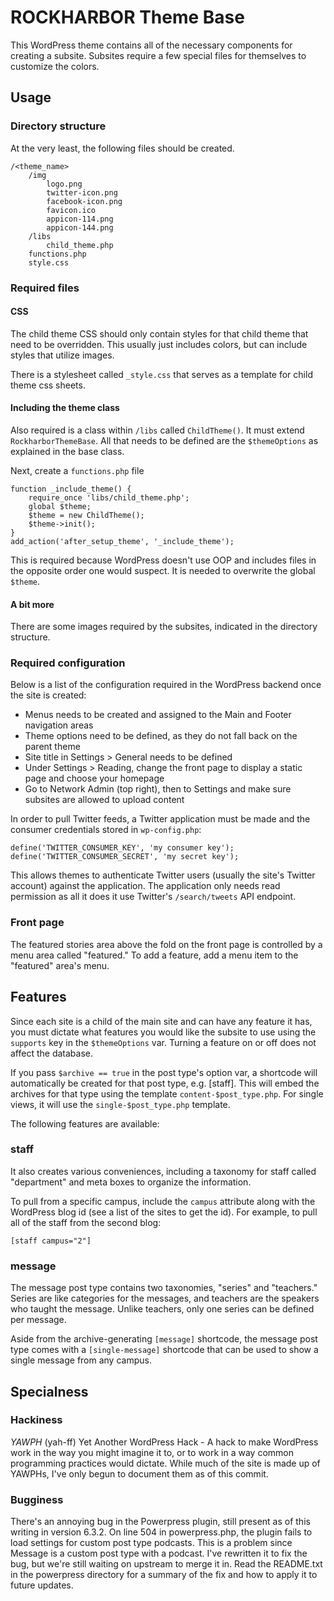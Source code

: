 # ROCKHARBOR Theme Base

This WordPress theme contains all of the necessary components for creating a
subsite. Subsites require a few special files for themselves to customize the
colors.

## Usage

### Directory structure

At the very least, the following files should be created.

    /<theme_name>
        /img
            logo.png
            twitter-icon.png
            facebook-icon.png
            favicon.ico
            appicon-114.png
            appicon-144.png
        /libs
            child_theme.php
        functions.php
        style.css

### Required files

#### CSS

The child theme CSS should only contain styles for that child theme that need to
be overridden. This usually just includes colors, but can include styles that
utilize images.

There is a stylesheet called `_style.css` that serves as a template for child
theme css sheets.

#### Including the theme class

Also required is a class within `/libs` called `ChildTheme()`. It must
extend `RockharborThemeBase`. All that needs to be defined are the `$themeOptions`
as explained in the base class.

Next, create a `functions.php` file

    function _include_theme() {
        require_once 'libs/child_theme.php';
        global $theme;
        $theme = new ChildTheme();
        $theme->init();
    }
    add_action('after_setup_theme', '_include_theme');

This is required because WordPress doesn't use OOP and includes files in the
opposite order one would suspect. It is needed to overwrite the global `$theme`.

#### A bit more

There are some images required by the subsites, indicated in the directory
structure.

### Required configuration

Below is a list of the configuration required in the WordPress backend once the
site is created:

- Menus needs to be created and assigned to the Main and Footer navigation areas
- Theme options need to be defined, as they do not fall back on the parent theme
- Site title in Settings > General needs to be defined
- Under Settings > Reading, change the front page to display a static page and
choose your homepage
- Go to Network Admin (top right), then to Settings and make sure subsites are
allowed to upload content

In order to pull Twitter feeds, a Twitter application must be made and the
consumer credentials stored in `wp-config.php`:

    define('TWITTER_CONSUMER_KEY', 'my consumer key');
    define('TWITTER_CONSUMER_SECRET', 'my secret key');

This allows themes to authenticate Twitter users (usually the site's Twitter
account) against the application. The application only needs read permission
as all it does it use Twitter's `/search/tweets` API endpoint.

### Front page

The featured stories area above the fold on the front page is controlled by a
menu area called "featured." To add a feature, add a menu item to the "featured"
area's menu.

## Features

Since each site is a child of the main site and can have any feature it has, you
must dictate what features you would like the subsite to use using the `supports`
key in the `$themeOptions` var. Turning a feature on or off does not affect the
database.

If you pass `$archive == true` in the post type's option var, a shortcode will
automatically be created for that post type, e.g. [staff]. This will embed
the archives for that type using the template `content-$post_type.php`. For single
views, it will use the `single-$post_type.php` template.

The following features are available:

### staff
It also creates various conveniences, including a taxonomy for staff called
"department" and meta boxes to organize the information.

To pull from a specific campus, include the `campus` attribute along with the
WordPress blog id (see a list of the sites to get the id). For example, to pull
all of the staff from the second blog:

    [staff campus="2"]

### message
The message post type contains two taxonomies, "series" and "teachers." Series are
like categories for the messages, and teachers are the speakers who taught the
message. Unlike teachers, only one series can be defined per message.

Aside from the archive-generating `[message]` shortcode, the message post type
comes with a `[single-message]` shortcode that can be used to show a single
message from any campus.

## Specialness

### Hackiness
_YAWPH_ (yah-ff)
Yet Another WordPress Hack - A hack to make WordPress work in the way you might
imagine it to, or to work in a way common programming practices would dictate.
While much of the site is made up of YAWPHs, I've only begun to document them
as of this commit.

### Bugginess
There's an annoying bug in the Powerpress plugin, still present as of this writing
in version 6.3.2. On line 504 in powerpress.php, the plugin fails to load settings
for custom post type podcasts. This is a problem since Message is a custom post
type with a podcast. I've rewritten it to fix the bug, but we're still waiting
on upstream to merge it in. Read the README.txt in the powerpress directory for
a summary of the fix and how to apply it to future updates.
